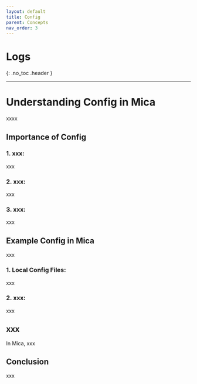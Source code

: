 ```yaml
---
layout: default
title: Config
parent: Concepts
nav_order: 3
---
```


# Logs

{: .no_toc .header }

----

# Understanding Config in Mica

xxxx

## Importance of Config

### 1. xxx:

xxx

### 2. xxx:

xxx

### 3. xxx:

xxx


## Example Config in Mica

xxx

### 1. Local Config Files:

xxx

### 2. xxx:
xxx


## xxx

In Mica, xxx


## Conclusion

xxx